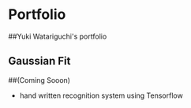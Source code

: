 # Portfolio
##Yuki Watariguchi's portfolio

## Gaussian Fit


##(Coming Sooon)
- hand written recognition system using Tensorflow


